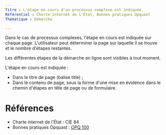 ```yaml
---
Titre : L'étape en cours d'un processus complexe est indiquée.
Référentiel : Charte internet de l'État, Bonnes pratiques Opquast
Thématique : Démarche

---
```


Dans le cas de processus complexes, l'étape en cours est indiquée sur chaque page. L'utilisateur peut déterminer la page sur laquelle il se trouve et le nombre d'étapes restantes.

Les différentes étapes de la démarche en ligne sont visibles à tout moment.

L'étape en cours est indiquée :

*    Dans le titre de page (balise title) ;
*    Dans le contenu de page, sous la forme d'une mise en évidence dans le chemin d'étapes en tête de page ou de formulaire.


# Références

* Charte internet de l'État : CIE 84
* Bonnes pratiques Opquast : [OPQ 100](https://checklists.opquast.com/fr/qualiteweb/letape-en-cours-dun-processus-complexe-est-indiquee)
